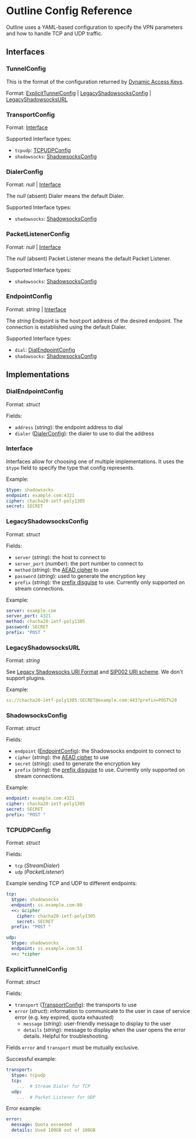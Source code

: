 <!-- markdownlint-disable-file MD033 -->

# Outline Config Reference

Outline uses a YAML-based configuration to specify the VPN parameters and how to handle TCP and UDP traffic.

## Interfaces

### <a id=TunnelConfig></a>TunnelConfig

This is the format of the configuration returned by [Dynamic Access Keys](https://www.reddit.com/r/outlinevpn/wiki/index/dynamic_access_keys/).

Format: [ExplicitTunnelConfig](#ExplicitTunnelConfig) | [LegacyShadowsocksConfig](#LegacyShadowsocksConfig) | [LegacyShadowsocksURL](#LegacyShadowsocksURL)

### <a id=TransportConfig></a>TransportConfig

Format: [Interface](#Interface)

Supported Interface types:

- `tcpudp`: [TCPUDPConfig](#TCPUDPConfig)
- `shadowsocks`: [ShadowsocksConfig](#ShadowsocksConfig)

### <a id=DialerConfig></a>DialerConfig

Format: _null_ | [Interface](#Interface)

The _null_ (absent) Dialer means the default Dialer.

Supported Interface types:

- `shadowsocks`: [ShadowsocksConfig](#ShadowsocksConfig)

### <a id=PacketListenerConfig></a>PacketListenerConfig

Format: _null_ | [Interface](#Interface)

The _null_ (absent) Packet Listener means the default Packet Listener.

Supported Interface types:

- `shadowsocks`: [ShadowsocksConfig](#ShadowsocksConfig)

### <a id=EndpointConfig></a>EndpointConfig

Format: _string_ | [Interface](#Interface)

The _string_ Endpoint is the host:port address of the desired endpoint. The connection is established using the default Dialer.

Supported Interface types:

- `dial`: [DialEndpointConfig](#DialEndpointConfig)
- `shadowsocks`: [ShadowsocksConfig](#ShadowsocksConfig)
<!-- - `websocket`: [WebsocketEndpointConfig](#WebsocketEndpointConfig) -->

## Implementations

### <a id=DialEndpointConfig></a>DialEndpointConfig

Format: _struct_

Fields:

- `address` (_string_): the endpoint address to dial
- `dialer` ([DialerConfig](#DialerConfig)): the dialer to use to dial the address

### <a id=Interface></a>Interface

Interfaces allow for choosing one of multiple implementations. It uses the `$type` field to specify the type that config represents.

Example:

```yaml
$type: shadowsocks
endpoint: example.com:4321
cipher: chacha20-ietf-poly1305
secret: SECRET
```

### <a id=LegacyShadowsocksConfig></a>LegacyShadowsocksConfig

Format: _struct_

Fields:

- `server` (_string_): the host to connect to
- `server_port` (_number_): the port number to connect to
- `method` (_string_): the [AEAD cipher](https://shadowsocks.org/doc/aead.html#aead-ciphers) to use
- `password` (_string_): used to generate the encryption key
- `prefix` (_string_): the [prefix disguise](https://www.reddit.com/r/outlinevpn/wiki/index/prefixing/) to use. Currently only supported on stream connections.

Example:

```yaml
server: example.com
server_port: 4321
method: chacha20-ietf-poly1305
password: SECRET
prefix: "POST "
```

### <a id=LegacyShadowsocksURL></a>LegacyShadowsocksURL

Format: _string_

See [Legacy Shadowsocks URI Format](https://shadowsocks.org/doc/configs.html#uri-and-qr-code) and [SIP002 URI scheme](https://shadowsocks.org/doc/sip002.html). We don't support plugins.

Example:

```yaml
ss://chacha20-ietf-poly1305:SECRET@example.com:443?prefix=POST%20
```

### <a id=ShadowsocksConfig></a>ShadowsocksConfig

Format: _struct_

Fields:

- `endpoint` ([EndpointConfig](#EndpointConfig)): the Shadowsocks endpoint to connect to
- `cipher` (_string_): the [AEAD cipher](https://shadowsocks.org/doc/aead.html#aead-ciphers) to use
- `secret` (_string_): used to generate the encryption key
- `prefix` (_string_): the [prefix disguise](https://www.reddit.com/r/outlinevpn/wiki/index/prefixing/) to use. Currently only supported on stream connections.

Example:

```yaml
endpoint: example.com:4321
cipher: chacha20-ietf-poly1305
secret: SECRET
prefix: "POST "
```

### <a id=TCPUDPConfig></a>TCPUDPConfig

Format: _struct_

Fields:

- `tcp` (_StreamDialer_)
- `udp` (_PacketListener_)

Example sending TCP and UDP to different endpoints:

```yaml
tcp:
  $type: shadowsocks
  endpoint: ss.example.com:80
  <<: &cipher
    cipher: chacha20-ietf-poly1305
    secret: SECRET
  prefix: "POST "

udp:
  $type: shadowsocks
  endpoint: ss.example.com:53
  <<: *cipher
```

### <a id=ExplicitTunnelConfig></a>ExplicitTunnelConfig

Format: _struct_

Fields:

- `transport` ([TransportConfig](#TransportConfig)): the transports to use
- `error` (_struct_): information to communicate to the user in case of service error (e.g. key expired, quota exhausted)
  - `message` (_string_): user-friendly message to display to the user
  - `details` (_string_): message to display when the user opens the error details. Helpful for troubleshooting.

Fields `error` and `transport` must be mutually exclusive.

Successful example:

```yaml
transport:
  $type: tcpudp
  tcp:
    ...  # Stream Dialer for TCP
  udp:
    ...  # Packet Listener for UDP
```

Error example:

```yaml
error:
  message: Quota exceeded
  details: Used 100GB out of 100GB
```

<!--
### <a id=WebsocketEndpointConfig></a>WebsocketEndpointConfig
Format: _struct_

Fields:
- `url` (_string_): the url to connect to
-->
